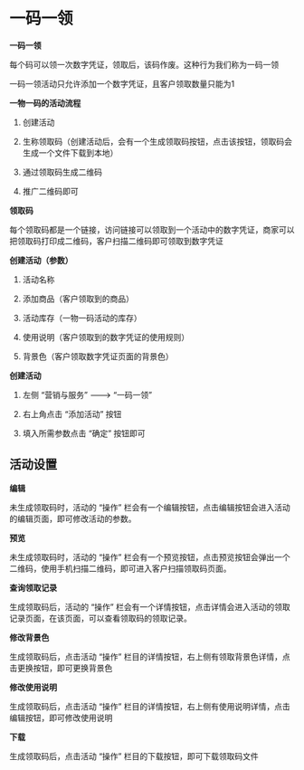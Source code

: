 # 一码一领

**一码一领** 

每个码可以领一次数字凭证，领取后，该码作废。这种行为我们称为一码一领

一码一领活动只允许添加一个数字凭证，且客户领取数量只能为1

**一物一码的活动流程** 

1. 创建活动 

2. 生称领取码（创建活动后，会有一个生成领取码按钮，点击该按钮，领取码会生成一个文件下载到本地） 

3. 通过领取码生成二维码 

4. 推广二维码即可

**领取码** 

每个领取码都是一个链接，访问链接可以领取到一个活动中的数字凭证，商家可以把领取码打印成二维码，客户扫描二维码即可领取到数字凭证

**创建活动（参数）** 

1. 活动名称

2. 添加商品（客户领取到的商品） 

3. 活动库存（一物一码活动的库存） 

4. 使用说明（客户领取到的数字凭证的使用规则） 

5. 背景色（客户领取数字凭证页面的背景色）

**创建活动** 

1. 左侧 “营销与服务” ---&gt; “一码一领” 

2. 右上角点击 “添加活动” 按钮 

3. 填入所需参数点击 “确定” 按钮即可

## 活动设置

**编辑** 

未生成领取码时，活动的 “操作” 栏会有一个编辑按钮，点击编辑按钮会进入活动的编辑页面，即可修改活动的参数。

**预览** 

未生成领取码时，活动的 “操作” 栏会有一个预览按钮，点击预览按钮会弹出一个二维码，使用手机扫描二维码，即可进入客户扫描领取码页面。

**查询领取记录** 

生成领取码后，活动的 “操作” 栏会有一个详情按钮，点击详情会进入活动的领取记录页面，在该页面，可以查看领取码的领取记录。

**修改背景色** 

生成领取码后，点击活动 “操作” 栏目的详情按钮，右上侧有领取背景色详情，点击更换按钮，即可更换背景色

**修改使用说明** 

生成领取码后，点击活动 “操作” 栏目的详情按钮，右上侧有使用说明详情，点击编辑按钮，即可修改使用说明

**下载** 

生成领取码后，点击活动 “操作” 栏目的下载按钮，即可下载领取码文件

